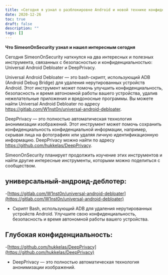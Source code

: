 ```yaml
---
title: «Сегодня я узнал о разблокировке Android и новой технике конфиденциальности»
date: 2020-12-26
toc: true
draft: false
description: ""
tags: []
---
```


**Что SimeonOnSecurity узнал и нашел интересным сегодня**

Сегодня SimeonOnSecurity наткнулся на два интересных и полезных инструмента, связанных с безопасностью и конфиденциальностью: Universal Android Debloater и DeepPrivacy.

Universal Android Debloater — это bash-скрипт, использующий ADB (Android Debug Bridge) для удаления нерутированных устройств Android. Этот инструмент может помочь улучшить конфиденциальность, безопасность и время автономной работы вашего устройства, удалив нежелательные приложения и вредоносные программы. Вы можете найти Universal Android Debloater по адресу https://gitlab.com/W1nst0n/universal-android-debloater.

DeepPrivacy — это полностью автоматическая технология анонимизации изображений. Этот инструмент может помочь сохранить конфиденциальность конфиденциальной информации, например, скрывая лица на фотографиях или удаляя личную идентификационную информацию. DeepPrivacy можно найти по адресу https://github.com/hukkelas/DeepPrivacy.

SimeonOnSecurity планирует продолжить изучение этих инструментов и найти другие интересные инструменты, которыми можно поделиться с сообществом.

## универсальный-андроид-деблотер:
-[https://gitlab.com/W1nst0n/universal-android-debloater](https://gitlab.com/W1nst0n/universal-android-debloater)
- Скрипт Bash, использующий ADB для удаления нерутированных устройств Android. Улучшите свою конфиденциальность, безопасность и время автономной работы вашего устройства.

## Глубокая конфиденциальность:
-[https://github.com/hukkelas/DeepPrivacy](https://github.com/hukkelas/DeepPrivacy)
- DeepPrivacy — это полностью автоматическая технология анонимизации изображений.

